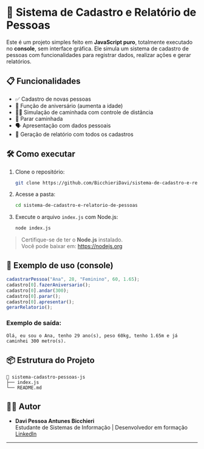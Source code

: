 # 👥 Sistema de Cadastro e Relatório de Pessoas

Este é um projeto simples feito em **JavaScript puro**, totalmente executado no **console**, sem interface gráfica. Ele simula um sistema de cadastro de pessoas com funcionalidades para registrar dados, realizar ações e gerar relatórios.

## 📋 Funcionalidades

- ✅ Cadastro de novas pessoas
- 🎂 Função de aniversário (aumenta a idade)
- 🚶‍♂️ Simulação de caminhada com controle de distância
- 🛑 Parar caminhada
- 🗣 Apresentação com dados pessoais
- 📄 Geração de relatório com todos os cadastros

## 🛠 Como executar

1. Clone o repositório:

   ```bash
   git clone https://github.com/BicchieriDavi/sistema-de-cadastro-e-relatorio-de-pessoas.git
   ```

2. Acesse a pasta:

   ```bash
   cd sistema-de-cadastro-e-relatorio-de-pessoas
   ```

3. Execute o arquivo `index.js` com Node.js:
   ```bash
   node index.js
   ```

> Certifique-se de ter o **Node.js** instalado.  
> Você pode baixar em: https://nodejs.org

## 🧠 Exemplo de uso (console)

```js
cadastrarPessoa("Ana", 28, "Feminino", 60, 1.65);
cadastro[0].fazerAniversario();
cadastro[0].andar(300);
cadastro[0].parar();
cadastro[0].apresentar();
gerarRelatorio();
```

### Exemplo de saída:

```
Olá, eu sou o Ana, tenho 29 ano(s), peso 60kg, tenho 1.65m e já caminhei 300 metro(s).
```

## 📦 Estrutura do Projeto

```
📁 sistema-cadastro-pessoas-js
├── index.js
└── README.md
```

## 👨‍💻 Autor

- **Davi Pessoa Antunes Bicchieri**  
  Estudante de Sistemas de Informação | Desenvolvedor em formação  
  [LinkedIn](https://www.linkedin.com/in/bicchieridavi)

---
